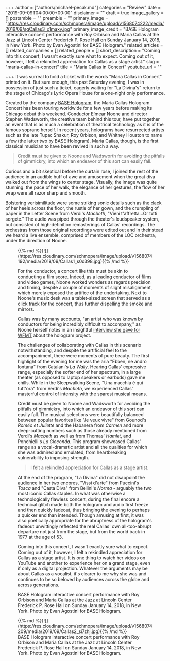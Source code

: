 +++
author = ["authors/michael-pecak.md"]
categories = "Review"
date = "2019-09-09T04:00:00+00:00"
disclaimer = ""
draft = true
image_gallery = []
postamble = ""
preamble = ""
primary_image = "https://res.cloudinary.com/schmopera/image/upload/v1568074222/media/2019/09/sqCallas3_o1maxy.jpg"
primary_image_credit = "BASE Hologram interactive concert performance with Roy Orbison and Maria Callas at the Jazz at Lincoln Center Frederick P. Rose Hall on Sunday January 14, 2018, in New York. Photo by Evan Agostini for BASE Hologram."
related_articles = []
related_companies = []
related_people = []
short_description = "Coming into this concert, I wasn’t exactly sure what to expect. Coming out of it, however, I felt a rekindled appreciation for Callas as a stage artist."
slug = "maria-callas-in-concert"
title = "Maria Callas in Concert"
youtube_url = ""

+++
It was surreal to hold a ticket with the words "Maria Callas in Concert" printed on it. But sure enough, this past Saturday evening, I was in possession of just such a ticket, eagerly waiting for "La Divina's" return to the stage of Chicago's Lyric Opera House for a one-night only performance.

Created by the company [BASE Hologram](https://basehologram.com), the Maria Callas Hologram Concert has been touring worldwide for a few years before making its Chicago debut this weekend. Conductor Eímear Noone and director Stephen Wadsworth, the creative team behind this tour, have put together an event that is as much a celebration of theatrical technology as it is of the famous soprano herself. In recent years, holograms have resurrected artists such as the late Tupac Shakur, Roy Orbison, and Whitney Houston to name a few (the latter two by BASE Hologram). Maria Callas, though, is the first classical musician to have been revived in such a way.

>Credit must be given to Noone and Wadsworth for avoiding the pitfalls of gimmickry, into which an endeavor of this sort can easily fall.

Curious and a bit skeptical before the curtain rose, I joined the rest of the audience in an audible huff of awe and amusement when the great diva walked out from the wings to center stage. Visually, the image was quite stunning: the pace of her walk, the elegance of her gestures, the flow of her wrap were all razor sharp and smooth. 

Bolstering verisimilitude were some striking sonic details such as the clack of her heels across the floor, the rustle of her gown, and the crumpling of paper in the Letter Scene from Verdi's _Macbeth_, "Vieni t'affretta...Or tutti sorgete." The audio was piped through the theater's loudspeaker system, but consisted of high-definition remasterings of Callas' recordings. The orchestras from those original recordings were edited out and in their stead we heard a live ensemble, comprised of members of the LOC orchestra, under the direction of Noone.

<figure data-type="image">{{% md %}}![](https://res.cloudinary.com/schmopera/image/upload/v1568074192/media/2019/09/Callas1_s0d398.jpg){{% /md %}}

For the conductor, a concert like this must be akin to conducting a film score. Indeed, as a leading conductor of films and video games, Noone worked wonders as regards precision and timing, despite a couple of moments of slight misalignment, which merely exposed the artifice of the undertaking. Next to Noone's music desk was a tablet-sized screen that served as a click track for the concert, thus further dispelling the smoke and mirrors.

Callas was by many accounts, "an artist who was known by conductors for being incredibly difficult to accompany," as Noone herself notes in an insightful [interview she gave for WFMT](https://www.wfmt.com/2019/09/05/meet-the-conductor-whos-resurrecting-maria-callas-in-hologram-form/) about the hologram project. 

The challenges of collaborating with Callas in this scenario notwithstanding, and despite the artificial feel to the accompaniment, there were moments of pure beauty. The first highlight of the evening for me was the aria "Ebben, ne andrò lontana" from Catalani's _La Wally_. Hearing Callas' expressive range, especially the softer end of her spectrum, in a large theater (as opposed to laptop speakers or earbuds) gave me chills. While in the Sleepwalking Scene, "Una macchia è qui tutt'ora" from Verdi's _Macbeth_, we experienced Callas' masterful control of intensity with the sparest musical means.

Credit must be given to Noone and Wadsworth for avoiding the pitfalls of gimmickry, into which an endeavor of this sort can easily fall. The musical selections were beautifully balanced between popular favorites like "Je veux vivre" from Gounod's _Roméo et Juliette_ and the Habanera from _Carmen_ and more deep-cutting numbers such as those already mentioned from Verdi's _Macbeth_ as well as from Thomas' _Hamlet_, and Ponchielli's _La Gioconda_. This program showcased Callas' range as a vocal-dramatic artist and all the qualities for which she was admired and emulated, from heartbreaking vulnerability to imposing strength.

>I felt a rekindled appreciation for Callas as a stage artist.

At the end of the program, "La Divina" did not disappoint the audience in her two encores, "Vissi d'arte" from Puccini's _Tosca_ and "Casta Diva" from Bellini's _Norma_ - arguably the two most iconic Callas staples. In what was otherwise a technologically flawless concert, during the final encore a technical glitch made both the hologram and audio first freeze and then quickly fadeout, thus bringing the evening to perhaps a quicker end than intended. Though amusing at first, it was also poetically appropriate for the abruptness of the hologram's fadeout unwittingly reflected the real Callas' own all-too-abrupt departure not just from the stage, but from the world back in 1977 at the age of 53.

Coming into this concert, I wasn't exactly sure what to expect. Coming out of it, however, I felt a rekindled appreciation for Callas as a stage artist. It is one thing to watch her videos on YouTube and another to experience her on a grand stage, even if only as a digital projection. Whatever the arguments may be about Callas as a vocalist, it's clearer to me why she was and continues to be so beloved by audiences across the globe and across generations.

<figcaption>BASE Hologram interactive concert performance with Roy Orbison and Maria Callas at the Jazz at Lincoln Center Frederick P. Rose Hall on Sunday January 14, 2018, in New York. Photo by Evan Agostini for BASE Hologram.</figcaption>

</figure>

<figure data-type="image">{{% md %}}![](https://res.cloudinary.com/schmopera/image/upload/v1568074209/media/2019/09/Callas2_si7zhj.jpg){{% /md %}}

<figcaption>BASE Hologram interactive concert performance with Roy Orbison and Maria Callas at the Jazz at Lincoln Center Frederick P. Rose Hall on Sunday January 14, 2018, in New York. Photo by Evan Agostini for BASE Hologram.</figcaption>

</figure>